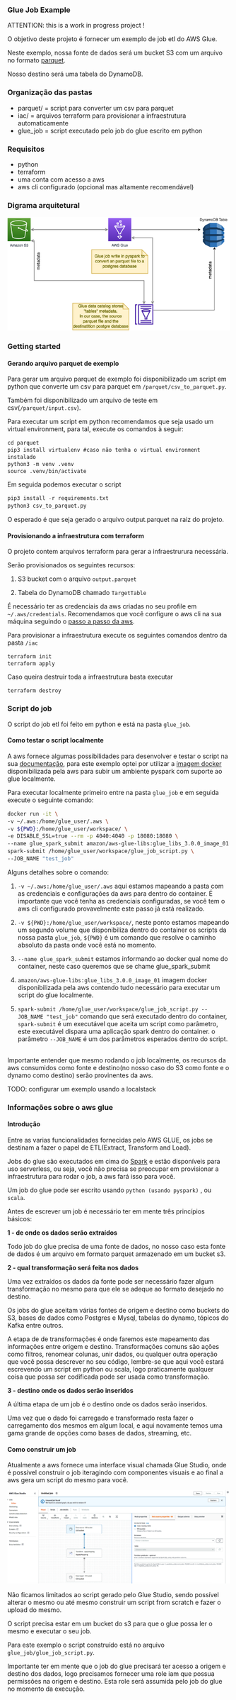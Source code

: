 ### Glue Job Example

ATTENTION: this is a work in progress project !

O objetivo deste projeto é fornecer um exemplo de job etl do AWS Glue.

Neste exemplo, nossa fonte de dados será um bucket S3 com um arquivo no formato [parquet](https://parquet.apache.org/).

Nosso destino será uma tabela do DynamoDB. 

### Organização das pastas

 - parquet/ = script para converter um csv para parquet
 - iac/ = arquivos terraform para provisionar a infraestrutura automaticamente
 - glue_job = script executado pelo job do glue escrito em python


### Requisitos
- python
- terraform
- uma conta com acesso a aws
- aws cli configurado (opcional mas altamente recomendável)


### Digrama arquitetural

![Diagrama](/docs/images/Glue_example.drawio.png)


### Getting started


#### Gerando arquivo parquet de exemplo 

Para gerar um arquivo parquet de exemplo foi disponibilizado um script em python que converte um csv para parquet em `/parquet/csv_to_parquet.py`.

Também foi disponibilizado um arquivo de teste em csv(`/parquet/input.csv`).

Para executar um script em python recomendamos que seja usado um virtual environment, para tal, execute os comandos à seguir:


```shell
cd parquet
pip3 install virtualenv #caso não tenha o virtual environment instalado
python3 -m venv .venv
source .venv/bin/activate
```

Em seguida podemos executar o script

```python
pip3 install -r requirements.txt
python3 csv_to_parquet.py
```

O esperado é que seja gerado o arquivo output.parquet na raiz do projeto.

#### Provisionando a infraestrutura com terraform

O projeto contem arquivos terraform para gerar a infraestrurura necessária.

Serão provisionados os seguintes recursos:

1. S3 bucket com o arquivo `output.parquet`

2. Tabela do DynamoDB chamado `TargetTable` 

É necessário ter as credenciais da aws criadas no seu profile em `~/.aws/credentials`. Recomendamos que você configure o aws cli na sua máquina seguindo o [passo a passo da aws](https://docs.aws.amazon.com/cli/latest/userguide/cli-configure-quickstart.html).

Para provisionar a infraestrutura execute os seguintes comandos dentro da pasta `/iac`

```shell
terraform init
terraform apply
```

Caso queira destruir toda a infraestrutura basta executar

```shell
terraform destroy
```

### Script do job

O script do job etl foi feito em python e está na pasta `glue_job`.

#### Como testar o script localmente

A aws fornece algumas possibilidades para desenvolver e testar o script na sua [documentação](https://docs.aws.amazon.com/glue/latest/dg/aws-glue-programming-etl-libraries.html), para este exemplo optei por utilizar a [imagem docker](https://docs.aws.amazon.com/glue/latest/dg/aws-glue-programming-etl-libraries.html#develop-local-docker-image) disponibilizada pela aws para subir um ambiente pyspark com suporte ao glue localmente.

Para executar localmente primeiro entre na pasta `glue_job` e em seguida execute o seguinte comando:

```sh
docker run -it \
-v ~/.aws:/home/glue_user/.aws \
-v ${PWD}:/home/glue_user/workspace/ \
-e DISABLE_SSL=true --rm -p 4040:4040 -p 18080:18080 \
--name glue_spark_submit amazon/aws-glue-libs:glue_libs_3.0.0_image_01 \
spark-submit /home/glue_user/workspace/glue_job_script.py \
--JOB_NAME "test_job"

```

Alguns detalhes sobre o comando:

 01. `-v ~/.aws:/home/glue_user/.aws` aqui estamos mapeando a pasta com as credenciais e configurações da aws para dentro do container. É importante que você tenha as credenciais configuradas, se você tem o aws cli configurado provavelmente este passo já está realizado.

 00. `-v ${PWD}:/home/glue_user/workspace/`, neste ponto estamos mapeando um segundo volume que disponibiliza dentro do container os scripts da nossa pasta `glue_job`, `${PWD}` é um comando que resolve o caminho absoluto da pasta onde você está no momento.

 00. `--name glue_spark_submit` estamos informando ao docker qual nome do container, neste caso queremos que se chame glue_spark_submit

 00. `amazon/aws-glue-libs:glue_libs_3.0.0_image_01` imagem docker disponibilizada pela aws contendo tudo necessário para executar um script do glue localmente.

 00. `spark-submit /home/glue_user/workspace/glue_job_script.py --JOB_NAME "test_job"` comando que será executado dentro do container, `spark-submit` é um executável que aceita um script como parâmetro, este executável dispara uma aplicação spark dentro do container. o parâmetro `--JOB_NAME` é um dos parâmetros esperados dentro do script.

<br/>
Importante entender que mesmo rodando o job localmente, os recursos da aws consumidos como fonte e destino(no nosso caso do S3 como fonte e o dynamo como destino) serão provinentes da aws.

TODO: configurar um exemplo usando a localstack


### Informações sobre o aws glue


#### Introdução

Entre as varias funcionalidades fornecidas pelo AWS GLUE, os jobs se destinam a fazer o papel de ETL(Extract, Transform and Load).

Jobs do glue são executados em cima do [Spark](https://spark.apache.org/) e estão disponíveis para uso serverless, ou seja, você não precisa se preocupar em provisionar a infraestrutura para rodar o job, a aws fará isso para você. 

Um job do glue pode ser escrito usando `python (usando pyspark)` , ou `scala`.

Antes de escrever um job é necessário ter em mente três princípios básicos:

__1 - de onde os dados serão extraídos__

Todo job do glue precisa de uma fonte de dados, no nosso caso esta fonte de dados é um arquivo em formato parquet armazenado em um bucket s3.

__2 - qual transformação será feita nos dados__

Uma vez extraídos os dados da fonte pode ser necessário fazer algum transformação no mesmo para que ele se adeque ao formato desejado no destino.

Os jobs do glue aceitam várias fontes de origem e destino como buckets do S3, bases de dados como Postgres e Mysql, tabelas do dynamo, tópicos do Kafka entre outros.

A etapa de de transformações é onde faremos este mapeamento das informações entre origem e destino. Transformações comuns são ações como filtros, renomear colunas, unir dados, ou qualquer outra operação que você possa descrever no seu código, lembre-se que aqui você estará escrevendo um script em python ou scala, logo praticamente qualquer coisa que possa ser codificada pode ser usada como transformação.

__3 - destino onde os dados serão inseridos__

A última etapa de um job é o destino onde os dados serão inseridos. 

Uma vez que o dado foi carregado e transformado resta fazer o carregamento dos mesmos em algum local, e aqui novamente temos uma gama grande de opções como bases de dados, streaming, etc.


#### Como construir um job

Atualmente a aws fornece uma interface visual chamada Glue Studio, onde é possível construir o job iteragindo com componentes visuais e ao final a aws gera um script do mesmo para você.

![Glue studio](/docs/images/glue_studio.png)

Não ficamos limitados ao script gerado pelo Glue Studio, sendo possível alterar o mesmo ou até mesmo construir um script from scratch e fazer o upload do mesmo.

O script precisa estar em um bucket do s3 para que o glue possa ler o mesmo e executar o seu job.

Para este exemplo o script construído está no arquivo `glue_job/glue_job_script.py`. 

Importante ter em mente que o job do glue precisará ter acesso a origem e destino dos dados, logo precisamos fornecer uma role iam que possua permissões na origem e destino.
Esta role será assumida pelo job do glue no momento da execução.



